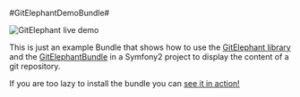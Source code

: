 #GitElephantDemoBundle#

![GitElephant live demo](http://gitelephant.cypresslab.net.158.69-195-222.groveurl.com/bundles/cypressgitelephantdemo/images/preview.png)

This is just an example Bundle that shows how to use the [GitElephant library](https://github.com/matteosister/GitElephant) and the [GitElephantBundle](https://github.com/matteosister/GitElephantBundle) in a Symfony2 project to display the content of a git repository.

If you are too lazy to install the bundle you can [see it in action!](http://gitelephant.cypresslab.net.158.69-195-222.groveurl.com/)